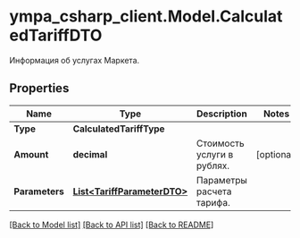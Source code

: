 # ympa_csharp_client.Model.CalculatedTariffDTO
Информация об услугах Маркета.

## Properties

Name | Type | Description | Notes
------------ | ------------- | ------------- | -------------
**Type** | **CalculatedTariffType** |  | 
**Amount** | **decimal** | Стоимость услуги в рублях. | [optional] 
**Parameters** | [**List&lt;TariffParameterDTO&gt;**](TariffParameterDTO.md) | Параметры расчета тарифа. | 

[[Back to Model list]](../README.md#documentation-for-models) [[Back to API list]](../README.md#documentation-for-api-endpoints) [[Back to README]](../README.md)

